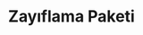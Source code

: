 ---
id: "2"
image: '02.jpg'
name: "2 Haftada 4 Kilo Verin"
title: "Zayıflama Paketi"
category: "Diyetisyen"
price: "2.00"
time: "15 day"
content: "-Paket içeriği 1, Paket içeriği 2..."
package_included: "14"
---